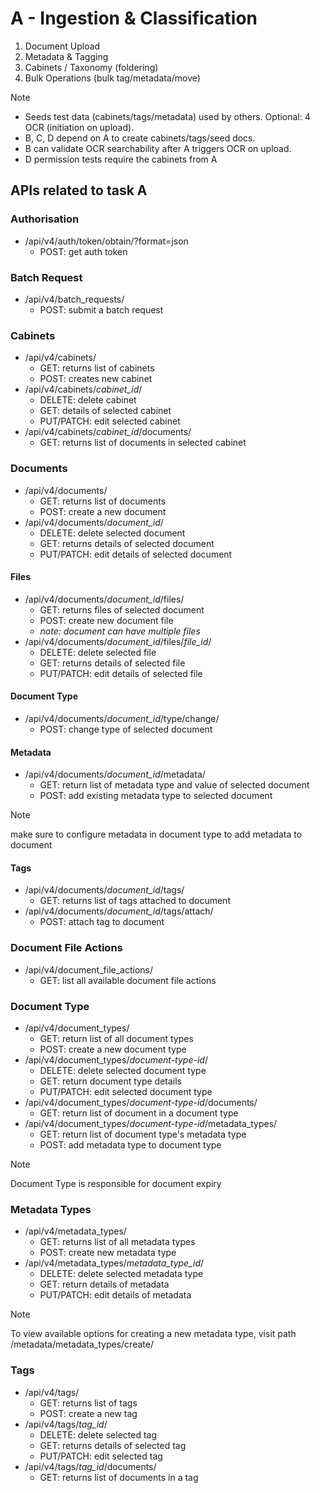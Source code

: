 # A - Ingestion & Classification

1. Document Upload
2. Metadata & Tagging
3. Cabinets / Taxonomy (foldering)
4. Bulk Operations (bulk tag/metadata/move)

> [!NOTE]
>
> - Seeds test data (cabinets/tags/metadata) used by others. Optional: 4 OCR (initiation on upload).
> - B, C, D depend on A to create cabinets/tags/seed docs.
> - B can validate OCR searchability after A triggers OCR on upload.
> - D permission tests require the cabinets from A

## APIs related to task A

### Authorisation

- /api/v4/auth/token/obtain/?format=json
    - POST: get auth token

### Batch Request
- /api/v4/batch_requests/
    - POST: submit a batch request

### Cabinets

- /api/v4/cabinets/
    - GET: returns list of cabinets
    - POST: creates new cabinet
- /api/v4/cabinets/_cabinet_id_/
    - DELETE: delete cabinet
    - GET: details of selected cabinet
    - PUT/PATCH: edit selected cabinet
- /api/v4/cabinets/_cabinet_id_/documents/
    - GET: returns list of documents in selected cabinet

### Documents

- /api/v4/documents/
    - GET: returns list of documents
    - POST: create a new document
- /api/v4/documents/_document_id_/
    - DELETE: delete selected document
    - GET: returns details of selected document
    - PUT/PATCH: edit details of selected document

#### Files

- /api/v4/documents/_document_id_/files/
    - GET: returns files of selected document
    - POST: create new document file
    - _note: document can have multiple files_
- /api/v4/documents/_document_id_/files/_file_id_/
    - DELETE: delete selected file
    - GET: returns details of selected file
    - PUT/PATCH: edit details of selected file

#### Document Type

- /api/v4/documents/_document_id_/type/change/
    - POST: change type of selected document

#### Metadata

- /api/v4/documents/_document_id_/metadata/
    - GET: return list of metadata type and value of selected document
    - POST: add existing metadata type to selected document

> [!NOTE]
> make sure to configure metadata in document type to add metadata to document

#### Tags

- /api/v4/documents/_document_id_/tags/
    - GET: returns list of tags attached to document
- /api/v4/documents/_document_id_/tags/attach/
    - POST: attach tag to document

### Document File Actions
- /api/v4/document_file_actions/
    - GET: list all available document file actions

### Document Type

- /api/v4/document_types/
    - GET: return list of all document types
    - POST: create a new document type
- /api/v4/document_types/_document-type-id_/
    - DELETE: delete selected document type
    - GET: return document type details
    - PUT/PATCH: edit selected document type
- /api/v4/document_types/_document-type-id_/documents/
    - GET: return list of document in a document type
- /api/v4/document_types/_document-type-id_/metadata_types/
    - GET: return list of document type's metadata type
    - POST: add metadata type to document type

> [!NOTE]
> Document Type is responsible for document expiry

### Metadata Types

- /api/v4/metadata_types/
    - GET: returns list of all metadata types
    - POST: create new metadata type
- /api/v4/metadata_types/_metadata_type_id_/
    - DELETE: delete selected metadata type
    - GET: return details of metadata
    - PUT/PATCH: edit details of metadata

> [!NOTE]
> To view available options for creating a new metadata type, visit path
> /metadata/metadata_types/create/

### Tags

- /api/v4/tags/
    - GET: returns list of tags
    - POST: create a new tag
- /api/v4/tags/_tag_id_/
    - DELETE: delete selected tag
    - GET: returns details of selected tag
    - PUT/PATCH: edit selected tag
- /api/v4/tags/_tag_id_/documents/
    - GET: returns list of documents in a tag
